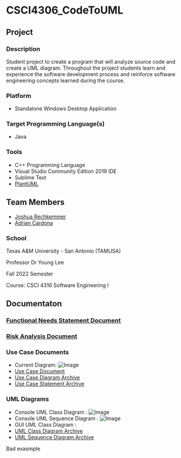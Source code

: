 # CSCI4306_CodeToUML

## Project
### Description
Student project to create a program that will analyze source code and create a UML diagram. 
    Throughout the project students learn and experience the software development process and 
    reinforce software engineering concepts learned during the course.

### Platform
* Standalone Windows Desktop Application

### Target Programming Language(s)
* Java

### Tools
* C++ Programming Language
* Visual Studio Community Edition 2019 IDE
* Sublime Text
* [PlantUML](https://plantuml.com/)

## Team Members
  * [Joshua Rechkemmer](https://github.com/reckhammer)
  * [Adrian Cardona](https://github.com/Buwutiful)
  
### School

Texas A&M University - San Antonio (TAMUSA)

Professor Dr Young Lee

Fall 2022 Semester

Course: CSCI 4316 Software Engineering I
   
## Documentaton
  ### [Functional Needs Statement Document](https://github.com/Reckhammer/CSCI4316_CodeToUML/blob/main/Documentation/CodeToUML_FunctionalNeedsStatement.pdf)
  
  ### [Risk Analysis Document](https://github.com/Reckhammer/CSCI4316_CodeToUML/blob/main/Documentation/RiskAnalysisTable.pdf)
  
  
  
  ### Use Case Documents
  
  * Current Diagram: ![Image](https://github.com/Reckhammer/CSCI4316_CodeToUML/blob/main/Documentation/UseCaseDocumentation/UseCaseDiagrams/UseCaseDiagram2.png)
  * [Use Case Document](https://github.com/Reckhammer/CSCI4316_CodeToUML/blob/main/Documentation/UseCaseDocumentation/CodetoUMLUseCase.pdf)
  * [Use Case Diagram Archive](https://github.com/Reckhammer/CSCI4316_CodeToUML/tree/main/Documentation/UseCaseDocumentation/UseCaseDiagrams)
  * [Use Case Statement Archive](https://github.com/Reckhammer/CSCI4316_CodeToUML/tree/main/Documentation/UseCaseDocumentation)
  
  ### UML Diagrams
  
  * Console UML Class Diagram : ![Image](https://github.com/Reckhammer/CSCI4316_CodeToUML/blob/main/Documentation/ClassDiagrams/UML_ClassDiagram_Console.png)
  * Console UML Sequence Diagram : ![Image](https://github.com/Reckhammer/CSCI4316_CodeToUML/blob/main/Documentation/SequenceDiagrams/SequenceDraft.jpg)
  * GUI UML Class Diagram : 
  * [UML Class Diagram Archive](https://github.com/Reckhammer/CSCI4316_CodeToUML/tree/main/Documentation/ClassDiagrams)
  * [UML Sequence Diagram Archive](https://github.com/Reckhammer/CSCI4316_CodeToUML/tree/main/Documentation/SequenceDiagrams)


Bad exasmple